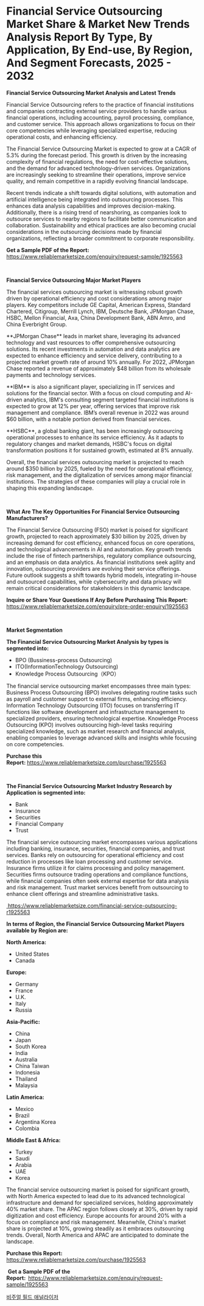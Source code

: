 <p><h1>Financial Service Outsourcing Market Share & Market New Trends Analysis Report By Type, By Application, By End-use, By Region, And Segment Forecasts, 2025 - 2032</h1></p><p><strong>Financial Service Outsourcing Market Analysis and Latest Trends</strong></p>
<p><p>Financial Service Outsourcing refers to the practice of financial institutions and companies contracting external service providers to handle various financial operations, including accounting, payroll processing, compliance, and customer service. This approach allows organizations to focus on their core competencies while leveraging specialized expertise, reducing operational costs, and enhancing efficiency.</p><p>The Financial Service Outsourcing Market is expected to grow at a CAGR of 5.3% during the forecast period. This growth is driven by the increasing complexity of financial regulations, the need for cost-effective solutions, and the demand for advanced technology-driven services. Organizations are increasingly seeking to streamline their operations, improve service quality, and remain competitive in a rapidly evolving financial landscape.</p><p>Recent trends indicate a shift towards digital solutions, with automation and artificial intelligence being integrated into outsourcing processes. This enhances data analysis capabilities and improves decision-making. Additionally, there is a rising trend of nearshoring, as companies look to outsource services to nearby regions to facilitate better communication and collaboration. Sustainability and ethical practices are also becoming crucial considerations in the outsourcing decisions made by financial organizations, reflecting a broader commitment to corporate responsibility.</p></p>
<p><strong>Get a Sample PDF of the Report:&nbsp;</strong> <a href="https://www.reliablemarketsize.com/enquiry/request-sample/1925563?utm_campaign=1886&utm_medium=2&utm_source=Github&utm_content=ia&utm_term=15012025&utm_id=financial-service-outsourcing">https://www.reliablemarketsize.com/enquiry/request-sample/1925563</a></p>
<p>&nbsp;</p>
<p><strong>Financial Service Outsourcing Major Market Players</strong></p>
<p><p>The financial services outsourcing market is witnessing robust growth driven by operational efficiency and cost considerations among major players. Key competitors include GE Capital, American Express, Standard Chartered, Citigroup, Merrill Lynch, IBM, Deutsche Bank, JPMorgan Chase, HSBC, Mellon Financial, Axa, China Development Bank, ABN Amro, and China Everbright Group.</p><p>**JPMorgan Chase** leads in market share, leveraging its advanced technology and vast resources to offer comprehensive outsourcing solutions. Its recent investments in automation and data analytics are expected to enhance efficiency and service delivery, contributing to a projected market growth rate of around 10% annually. For 2022, JPMorgan Chase reported a revenue of approximately $48 billion from its wholesale payments and technology services.</p><p>**IBM** is also a significant player, specializing in IT services and solutions for the financial sector. With a focus on cloud computing and AI-driven analytics, IBM's consulting segment targeted financial institutions is expected to grow at 12% per year, offering services that improve risk management and compliance. IBM’s overall revenue in 2022 was around $60 billion, with a notable portion derived from financial services.</p><p>**HSBC**, a global banking giant, has been increasingly outsourcing operational processes to enhance its service efficiency. As it adapts to regulatory changes and market demands, HSBC's focus on digital transformation positions it for sustained growth, estimated at 8% annually.</p><p>Overall, the financial services outsourcing market is projected to reach around $350 billion by 2025, fueled by the need for operational efficiency, risk management, and the digitalization of services among major financial institutions. The strategies of these companies will play a crucial role in shaping this expanding landscape.</p></p>
<p>&nbsp;</p>
<p><strong>What Are The Key Opportunities For Financial Service Outsourcing Manufacturers?</strong></p>
<p><p>The Financial Service Outsourcing (FSO) market is poised for significant growth, projected to reach approximately $30 billion by 2025, driven by increasing demand for cost efficiency, enhanced focus on core operations, and technological advancements in AI and automation. Key growth trends include the rise of fintech partnerships, regulatory compliance outsourcing, and an emphasis on data analytics. As financial institutions seek agility and innovation, outsourcing providers are evolving their service offerings. Future outlook suggests a shift towards hybrid models, integrating in-house and outsourced capabilities, while cybersecurity and data privacy will remain critical considerations for stakeholders in this dynamic landscape.</p></p>
<p><strong>Inquire or Share Your Questions If Any Before Purchasing This Report:</strong> <a href="https://www.reliablemarketsize.com/enquiry/pre-order-enquiry/1925563?utm_campaign=1886&utm_medium=2&utm_source=Github&utm_content=ia&utm_term=15012025&utm_id=financial-service-outsourcing">https://www.reliablemarketsize.com/enquiry/pre-order-enquiry/1925563</a></p>
<p>&nbsp;</p>
<p><strong>Market Segmentation</strong></p>
<p><strong>The Financial Service Outsourcing Market Analysis by types is segmented into:</strong></p>
<p><ul><li>BPO (Bussiness-process Outsourcing)</li><li>ITO(InformationTechnology Outsourcing)</li><li>Knowledge Process Outsourcing（KPO）</li></ul></p>
<p><p>The financial service outsourcing market encompasses three main types: Business Process Outsourcing (BPO) involves delegating routine tasks such as payroll and customer support to external firms, enhancing efficiency. Information Technology Outsourcing (ITO) focuses on transferring IT functions like software development and infrastructure management to specialized providers, ensuring technological expertise. Knowledge Process Outsourcing (KPO) involves outsourcing high-level tasks requiring specialized knowledge, such as market research and financial analysis, enabling companies to leverage advanced skills and insights while focusing on core competencies.</p></p>
<p><strong>Purchase this Report:&nbsp;</strong><a href="https://www.reliablemarketsize.com/purchase/1925563?utm_campaign=1886&utm_medium=2&utm_source=Github&utm_content=ia&utm_term=15012025&utm_id=financial-service-outsourcing">https://www.reliablemarketsize.com/purchase/1925563</a></p>
<p>&nbsp;</p>
<p><strong>The Financial Service Outsourcing Market Industry Research by Application is segmented into:</strong></p>
<p><ul><li>Bank</li><li>Insurance</li><li>Securities</li><li>Financial Company</li><li>Trust</li></ul></p>
<p><p>The financial service outsourcing market encompasses various applications including banking, insurance, securities, financial companies, and trust services. Banks rely on outsourcing for operational efficiency and cost reduction in processes like loan processing and customer service. Insurance firms utilize it for claims processing and policy management. Securities firms outsource trading operations and compliance functions, while financial companies often seek external expertise for data analysis and risk management. Trust market services benefit from outsourcing to enhance client offerings and streamline administrative tasks.</p></p>
<p><a href="https://www.reliablemarketsize.com/financial-service-outsourcing-r1925563?utm_campaign=1886&utm_medium=2&utm_source=Github&utm_content=ia&utm_term=15012025&utm_id=financial-service-outsourcing">&nbsp;https://www.reliablemarketsize.com/financial-service-outsourcing-r1925563</a></p>
<p><strong>In terms of Region, the Financial Service Outsourcing Market Players available by Region are:</strong></p>
<p>
    <p> <strong> North America: </strong>
        <ul>
            <li>United States</li>
            <li>Canada</li>
        </ul>
        </p> 
    <p> <strong> Europe: </strong>
        <ul>
            <li>Germany</li>
            <li>France</li>
            <li>U.K.</li>
            <li>Italy</li>
            <li>Russia</li>
        </ul>
        </p> 
    <p> <strong> Asia-Pacific: </strong>
        <ul>
            <li>China</li>
            <li>Japan</li>
            <li>South Korea</li>
            <li>India</li>
            <li>Australia</li>
            <li>China Taiwan</li>
            <li>Indonesia</li>
            <li>Thailand</li>
            <li>Malaysia</li>
        </ul>
        </p> 
    <p> <strong> Latin America: </strong>
        <ul>
            <li>Mexico</li>
            <li>Brazil</li>
            <li>Argentina Korea</li>
            <li>Colombia</li>
        </ul>
        </p> 
    <p> <strong> Middle East & Africa: </strong>
        <ul>
            <li>Turkey</li>
            <li>Saudi</li>
            <li>Arabia</li>
            <li>UAE</li>
            <li>Korea</li>
        </ul>
    </p>
    </p>
<p><p>The financial service outsourcing market is poised for significant growth, with North America expected to lead due to its advanced technological infrastructure and demand for specialized services, holding approximately 40% market share. The APAC region follows closely at 30%, driven by rapid digitization and cost efficiency. Europe accounts for around 20% with a focus on compliance and risk management. Meanwhile, China's market share is projected at 10%, growing steadily as it embraces outsourcing trends. Overall, North America and APAC are anticipated to dominate the landscape.</p></p>
<p><strong>Purchase this Report: </strong><a href="https://www.reliablemarketsize.com/purchase/1925563?utm_campaign=1886&utm_medium=2&utm_source=Github&utm_content=ia&utm_term=15012025&utm_id=financial-service-outsourcing">https://www.reliablemarketsize.com/purchase/1925563</a></p>
<p>&nbsp;<strong>Get a Sample PDF of the Report:&nbsp;&nbsp;</strong><a href="https://www.reliablemarketsize.com/enquiry/request-sample/1925563?utm_campaign=1886&utm_medium=2&utm_source=Github&utm_content=ia&utm_term=15012025&utm_id=financial-service-outsourcing">https://www.reliablemarketsize.com/enquiry/request-sample/1925563</a></p>
<p><strong></strong></p>
<p><p><a href="https://github.com/laholand/Market-Research-Report-List-6/blob/main/838932731169.md?utm_campaign=1886&utm_medium=2&utm_source=Github&utm_content=ia&utm_term=15012025&utm_id=financial-service-outsourcing">비주얼 필드 애널라이저</a></p></p>